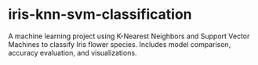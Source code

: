 # iris-knn-svm-classification
A machine learning project using K-Nearest Neighbors and Support Vector Machines to classify Iris flower species. Includes model comparison, accuracy evaluation, and visualizations.
